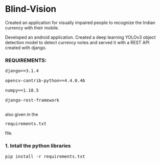 # Blind-Vision
Created an application for visually impaired people to recognize the Indian currency with their mobile.

Developed an android application. Created a deep learning YOLOv3 object detection model to detect currency notes and served it with a REST API created with django.

### REQUIREMENTS:
<pre>
django==3.1.4<br>
opencv-contrib-python==4.4.0.46<br>
numpy==1.18.5<br>
django-rest-framework<br>
</pre>

also given in the <pre>requirements.txt</pre> file.

### 1. Intall the python libraries
<pre>pip install -r requirements.txt</pre>


